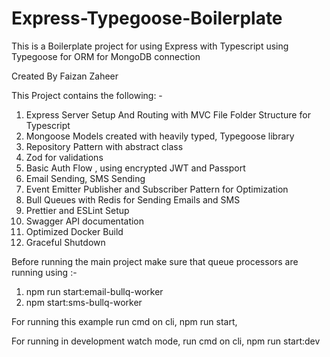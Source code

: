 # Express-Typegoose-Boilerplate

This is a Boilerplate project for using Express with Typescript using Typegoose for ORM for MongoDB connection

Created By Faizan Zaheer

This Project contains the following: -

1. Express Server Setup And Routing with MVC File Folder Structure for Typescript
2. Mongoose Models created with heavily typed, Typegoose library
3. Repository Pattern with abstract class
4. Zod for validations
5. Basic Auth Flow , using encrypted JWT and Passport
6. Email Sending, SMS Sending
7. Event Emitter Publisher and Subscriber Pattern for Optimization
8. Bull Queues with Redis for Sending Emails and SMS
9. Prettier and ESLint Setup
10. Swagger API documentation
11. Optimized Docker Build
12. Graceful Shutdown


Before running the main project make sure that queue processors are running using :-
1. npm run start:email-bullq-worker 
2. npm start:sms-bullq-worker


For running this example run cmd on cli, npm run start,

For running in development watch mode, run cmd on cli, npm run start:dev

<!-- Before running docker build or docker-compose up , make sure to run pnpm i to generate a pnpm-lock.yaml file -->
